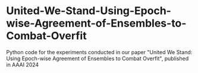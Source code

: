 # United-We-Stand-Using-Epoch-wise-Agreement-of-Ensembles-to-Combat-Overfit
Python code for the experiments conducted in our paper "United We Stand: Using Epoch-wise Agreement of Ensembles to Combat Overfit", published in AAAI 2024
